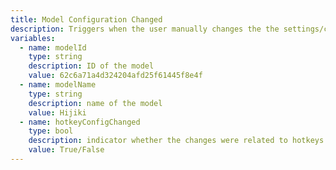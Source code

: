 ```yaml
---
title: Model Configuration Changed
description: Triggers when the user manually changes the the settings/config of the currently loaded VTube Studio model
variables:
  - name: modelId
    type: string
    description: ID of the model
    value: 62c6a71a4d324204afd25f61445f8e4f
  - name: modelName
    type: string
    description: name of the model
    value: Hijiki
  - name: hotkeyConfigChanged
    type: bool
    description: indicator whether the changes were related to hotkeys or not
    value: True/False
---
```

